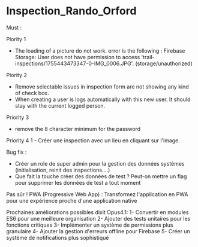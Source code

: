 # Inspection_Rando_Orford

Must :

Piority 1
- The loading of a picture do not work. error is the following : Firebase Storage: User does not have permission to access 'trail-inspections/1755443473347-0-IMG_0006.JPG'. (storage/unauthorized)


Piority 2
- Remove selectable issues in inspection form are not showing any kind of check box.
- When creating a user is logs automatically with this new user. It should stay with the current logged person.

Priority 3
- remove the 8 character minimum for the password


Priority 4
1 - Créer une inspection avec un lieu en cliquant sur l'image.


Bug fix :
- Créer un role de super admin pour la gestion des données systèmes (initialisation, reinit des inspections....)
- Que fait la touche créer des données de test ? Peut-on mettre un flag pour supprimer les données de test a tout moment


Pas sûr !
PWA (Progressive Web App) : Transformez l'application en PWA pour une expérience proche d'une application native




 Prochaines améliorations possibles dixit Opus4.1:
1- Convertir en modules ES6 pour une meilleure organisation
2- Ajouter des tests unitaires pour les fonctions critiques
3- Implémenter un système de permissions plus granulaire
4- Ajouter la gestion d'erreurs offline pour Firebase
5- Créer un système de notifications plus sophistiqué